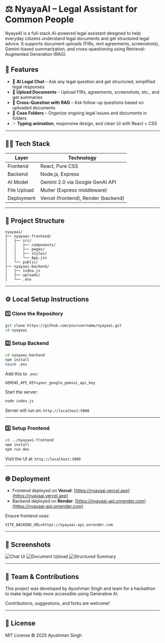 
# ⚖️ NyayaAI – Legal Assistant for Common People

NyayaAI is a full-stack AI-powered legal assistant designed to help everyday citizens understand legal documents and get structured legal advice. It supports document uploads (FIRs, rent agreements, screenshots), Gemini-based summarization, and cross-questioning using Retrieval-Augmented Generation (RAG). 

## 🚀 Features

- 🧠 **AI Legal Chat** – Ask any legal question and get structured, simplified legal responses
- 📎 **Upload Documents** – Upload FIRs, agreements, screenshots, etc., and get summaries
- 🤖 **Cross-Question with RAG** – Ask follow-up questions based on uploaded documents
- 📁 **Case Folders** – Organize ongoing legal issues and documents in folders
- ✨ **Typing animation**, responsive design, and clean UI with React + CSS

---

## 🧑‍💻 Tech Stack

| Layer        | Technology               |
|--------------|---------------------------|
| Frontend     | React, Pure CSS           |
| Backend      | Node.js, Express          |
| AI Model     | Gemini 2.0 via Google GenAI API |
| File Upload  | Multer (Express middleware) |
| Deployment   | Vercel (frontend), Render (backend) |

---

## 📂 Project Structure

```
nyayaai/
├── nyayaai-frontend/
│   ├── src/
│   │   ├── components/
│   │   ├── pages/
│   │   ├── styles/
│   │   └── App.jsx
│   └── public/
├── nyayaai-backend/
│   ├── index.js
│   ├── uploads/
│   └── .env
```

---

## ⚙️ Local Setup Instructions

### 1️⃣ Clone the Repository

```bash
git clone https://github.com/yourusername/nyayaai.git
cd nyayaai
```

### 2️⃣ Setup Backend

```bash
cd nyayaai-backend
npm install
touch .env
```

Add this to `.env`:

```
GEMINI_API_KEY=your_google_gemini_api_key
```

Start the server:

```bash
node index.js
```

Server will run on: `http://localhost:5000`

---

### 3️⃣ Setup Frontend

```bash
cd ../nyayaai-frontend
npm install
npm run dev
```

Visit the UI at: `http://localhost:3000`

---

## 🌐 Deployment

- Frontend deployed on **Vercel**: [https://nyayaai.vercel.app](https://nyayaai.vercel.app)
- Backend deployed on **Render**: [https://nyayaai-api.onrender.com](https://nyayaai-api.onrender.com)

Ensure frontend uses:
```env
VITE_BACKEND_URL=https://nyayaai-api.onrender.com
```

---

## 📸 Screenshots

![Chat UI](./screenshots/chat-ui.png)
![Document Upload](./screenshots/upload-ui.png)
![Structured Summary](./screenshots/summary-ui.png)

---

## 🤝 Team & Contributions

This project was developed by Ayushman Singh and team for a hackathon to make legal help more accessible using Generative AI.

Contributions, suggestions, and forks are welcome!

---

## 📜 License

MIT License © 2025 Ayushman Singh

